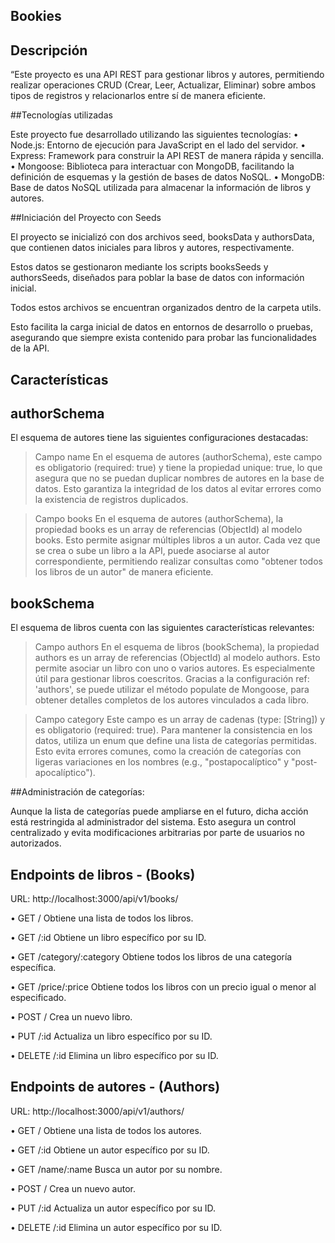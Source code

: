 ## Bookies

## Descripción
“Este proyecto es una API REST para gestionar libros y autores, 
permitiendo realizar operaciones CRUD (Crear, Leer, Actualizar, Eliminar) 
sobre ambos tipos de registros y relacionarlos entre sí de manera eficiente.


##Tecnologías utilizadas

Este proyecto fue desarrollado utilizando las siguientes tecnologías:
•	Node.js: Entorno de ejecución para JavaScript en el lado del servidor.
•	Express: Framework para construir la API REST de manera rápida y sencilla.
•	Mongoose: Biblioteca para interactuar con MongoDB, 
facilitando la definición de esquemas y la gestión de bases de datos NoSQL.
•	MongoDB: Base de datos NoSQL utilizada para almacenar la información de libros y autores.


##Iniciación del Proyecto con Seeds

El proyecto se inicializó con dos archivos seed, booksData y authorsData, 
que contienen datos iniciales para libros y autores, respectivamente.

Estos datos se gestionaron mediante los scripts booksSeeds y authorsSeeds, 
diseñados para poblar la base de datos con información inicial. 

Todos estos archivos se encuentran organizados dentro de la carpeta utils.

Esto facilita la carga inicial de datos en entornos de desarrollo o pruebas, 
asegurando que siempre exista contenido para probar las funcionalidades de la API.



## Características

## authorSchema ##

El esquema de autores tiene las siguientes configuraciones destacadas:

> Campo name
En el esquema de autores (authorSchema), este campo es obligatorio (required: true) 
y tiene la propiedad unique: true, 
lo que asegura que no se puedan duplicar nombres de autores en la base de datos. 
Esto garantiza la integridad de los datos al evitar errores como la existencia de registros duplicados.

> Campo books
En el esquema de autores (authorSchema), la propiedad books es un array de referencias (ObjectId) al modelo books. 
Esto permite asignar múltiples libros a un autor.
Cada vez que se crea o sube un libro a la API, 
puede asociarse al autor correspondiente, 
permitiendo realizar consultas como "obtener todos los libros de un autor" de manera eficiente.


## bookSchema ##

El esquema de libros cuenta con las siguientes características relevantes:

> Campo authors
En el esquema de libros (bookSchema),
> la propiedad authors es un array de referencias (ObjectId) al modelo authors.
Esto permite asociar un libro con uno o varios autores.
Es especialmente útil para gestionar libros coescritos.
Gracias a la configuración ref: 'authors',
se puede utilizar el método populate de Mongoose,
> para obtener detalles completos de los autores vinculados a cada libro.

> Campo category
Este campo es un array de cadenas (type: [String]) y es obligatorio (required: true).
Para mantener la consistencia en los datos,
utiliza un enum que define una lista de categorías permitidas.
Esto evita errores comunes,
como la creación de categorías con ligeras variaciones en los nombres
(e.g., "postapocalíptico" y "post-apocalíptico").



##Administración de categorías:

Aunque la lista de categorías puede ampliarse en el futuro, 
dicha acción está restringida al administrador del sistema. 
Esto asegura un control centralizado 
y evita modificaciones arbitrarias por parte de usuarios no autorizados.



## Endpoints de libros - (Books)

URL: http://localhost:3000/api/v1/books/

•	GET /
Obtiene una lista de todos los libros.

•	GET /:id
Obtiene un libro específico por su ID.

•	GET /category/:category
Obtiene todos los libros de una categoría específica.

•	GET /price/:price
Obtiene todos los libros con un precio igual o menor al especificado.

•	POST /
Crea un nuevo libro.

•	PUT /:id
Actualiza un libro específico por su ID.

•	DELETE /:id
Elimina un libro específico por su ID.



## Endpoints de autores - (Authors)

URL: http://localhost:3000/api/v1/authors/

•	GET /
Obtiene una lista de todos los autores.

•	GET /:id
Obtiene un autor específico por su ID.

•	GET /name/:name
Busca un autor por su nombre.

•	POST /
Crea un nuevo autor.

•	PUT /:id
Actualiza un autor específico por su ID.

•	DELETE /:id
Elimina un autor específico por su ID.



